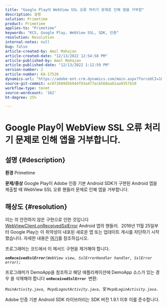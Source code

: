 ```yaml
---
title: "Google Play이 WebView SSL 오류 처리기 문제로 인해 앱을 거부함"
description: 설명
solution: Primetime
product: Primetime
applies-to: "Primetime"
keywords: "KCS, Google Play, WebView SSL, SDK, 인증"
resolution: Resolution
internal-notes: null
bug: false
article-created-by: Amol Mahajan
article-created-date: "12/13/2022 12:54:58 PM"
article-published-by: Amol Mahajan
article-published-date: "12/13/2022 1:12:59 PM"
version-number: 2
article-number: KA-17526
dynamics-url: "https://adobe-ent.crm.dynamics.com/main.aspx?forceUCI=1&pagetype=entityrecord&etn=knowledgearticle&id=e0d80356-e57a-ed11-81ac-6045bd006239"
source-git-commit: ec072609d5b944f03a477acb568aab1aa9357b10
workflow-type: tm+mt
source-wordcount: '162'
ht-degree: 25%

---
```


# Google Play이 WebView SSL 오류 처리기 문제로 인해 앱을 거부합니다.

## 설명 {#description}

<b>환경</b>
Primetime


<b>문제/증상</b>
Google Play이 Adobe 인증 기본 Android SDK가 구현된 Android 앱을 제출할 때 WebView SSL 오류 핸들러 문제로 인해 앱을 거부합니다.


## 해상도 {#resolution}


이는 의 안전하지 않은 구현으로 인한 것입니다[WebViewClient.onReceivedSslError](https://developer.android.com/reference/android/webkit/WebViewClient.html#onReceivedSslError%28android.webkit.WebView,%20android.webkit.SslErrorHandler,%20android.net.http.SslError%29) Android 앱의 핸들러.  2016년 11월 25일부터 Google Play는 이 취약성이 내포된 새로운 앱 또는 업데이트 게시를 차단하기 시작했습니다. 자세한 내용은 [여기](https://support.google.com/faqs/answer/7071387?hl=en)를 참조하십시오.

프로그래머는 코드에서 이 메서드 구현을 제거해야 합니다.

<b>*`onReceivedSslError`</b>`(WebView view, SslErrorHandler handler, SslError error);`*

프로그래머가 DemoApp을 참조하고 해당 애플리케이션에 DemoApp 소스가 있는 경우 을 삭제해야 합니다 <b>`onReceivedSslError `</b>변환:

*`MainActivity.java, MvpdLogoutActivity.java,` 및 `MvpdLoginActivity.java.`*

Adobe 인증 기본 Android SDK 라이브러리는 SDK 버전 1.9.1 이후 이를 준수합니다.
